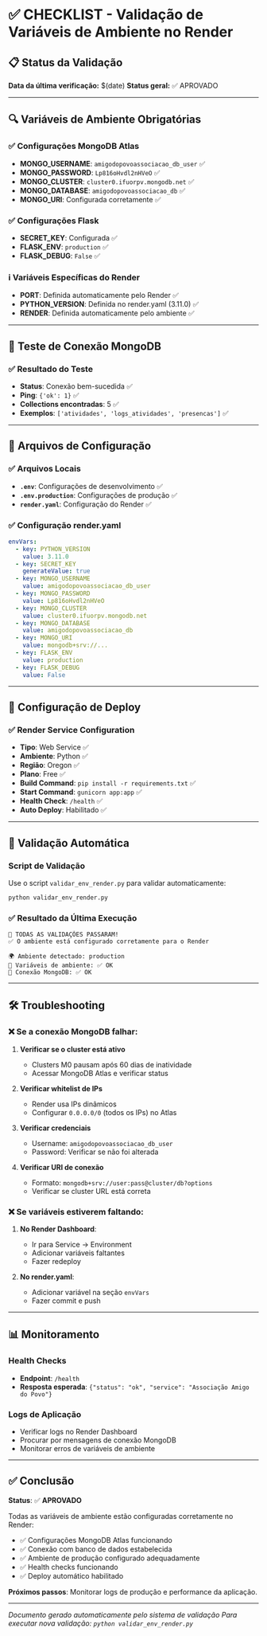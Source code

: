 # ✅ CHECKLIST - Validação de Variáveis de Ambiente no Render

## 📋 Status da Validação

**Data da última verificação:** $(date)
**Status geral:** ✅ APROVADO

---

## 🔍 Variáveis de Ambiente Obrigatórias

### ✅ Configurações MongoDB Atlas
- **MONGO_USERNAME**: `amigodopovoassociacao_db_user` ✅
- **MONGO_PASSWORD**: `Lp816oHvdl2nHVeO` ✅
- **MONGO_CLUSTER**: `cluster0.ifuorpv.mongodb.net` ✅
- **MONGO_DATABASE**: `amigodopovoassociacao_db` ✅
- **MONGO_URI**: Configurada corretamente ✅

### ✅ Configurações Flask
- **SECRET_KEY**: Configurada ✅
- **FLASK_ENV**: `production` ✅
- **FLASK_DEBUG**: `False` ✅

### ℹ️ Variáveis Específicas do Render
- **PORT**: Definida automaticamente pelo Render ✅
- **PYTHON_VERSION**: Definida no render.yaml (3.11.0) ✅
- **RENDER**: Definida automaticamente pelo ambiente ✅

---

## 🔗 Teste de Conexão MongoDB

### ✅ Resultado do Teste
- **Status**: Conexão bem-sucedida ✅
- **Ping**: `{'ok': 1}` ✅
- **Collections encontradas**: 5 ✅
- **Exemplos**: `['atividades', 'logs_atividades', 'presencas']` ✅

---

## 📁 Arquivos de Configuração

### ✅ Arquivos Locais
- **`.env`**: Configurações de desenvolvimento ✅
- **`.env.production`**: Configurações de produção ✅
- **`render.yaml`**: Configuração do Render ✅

### ✅ Configuração render.yaml
```yaml
envVars:
  - key: PYTHON_VERSION
    value: 3.11.0
  - key: SECRET_KEY
    generateValue: true
  - key: MONGO_USERNAME
    value: amigodopovoassociacao_db_user
  - key: MONGO_PASSWORD
    value: Lp816oHvdl2nHVeO
  - key: MONGO_CLUSTER
    value: cluster0.ifuorpv.mongodb.net
  - key: MONGO_DATABASE
    value: amigodopovoassociacao_db
  - key: MONGO_URI
    value: mongodb+srv://...
  - key: FLASK_ENV
    value: production
  - key: FLASK_DEBUG
    value: False
```

---

## 🚀 Configuração de Deploy

### ✅ Render Service Configuration
- **Tipo**: Web Service ✅
- **Ambiente**: Python ✅
- **Região**: Oregon ✅
- **Plano**: Free ✅
- **Build Command**: `pip install -r requirements.txt` ✅
- **Start Command**: `gunicorn app:app` ✅
- **Health Check**: `/health` ✅
- **Auto Deploy**: Habilitado ✅

---

## 🔧 Validação Automática

### Script de Validação
Use o script `validar_env_render.py` para validar automaticamente:

```bash
python validar_env_render.py
```

### ✅ Resultado da Última Execução
```
🎉 TODAS AS VALIDAÇÕES PASSARAM!
✅ O ambiente está configurado corretamente para o Render

🌍 Ambiente detectado: production
📝 Variáveis de ambiente: ✅ OK
🔗 Conexão MongoDB: ✅ OK
```

---

## 🛠️ Troubleshooting

### ❌ Se a conexão MongoDB falhar:
1. **Verificar se o cluster está ativo**
   - Clusters M0 pausam após 60 dias de inatividade
   - Acessar MongoDB Atlas e verificar status

2. **Verificar whitelist de IPs**
   - Render usa IPs dinâmicos
   - Configurar `0.0.0.0/0` (todos os IPs) no Atlas

3. **Verificar credenciais**
   - Username: `amigodopovoassociacao_db_user`
   - Password: Verificar se não foi alterada

4. **Verificar URI de conexão**
   - Formato: `mongodb+srv://user:pass@cluster/db?options`
   - Verificar se cluster URL está correta

### ❌ Se variáveis estiverem faltando:
1. **No Render Dashboard**:
   - Ir para Service → Environment
   - Adicionar variáveis faltantes
   - Fazer redeploy

2. **No render.yaml**:
   - Adicionar variável na seção `envVars`
   - Fazer commit e push

---

## 📊 Monitoramento

### Health Checks
- **Endpoint**: `/health`
- **Resposta esperada**: `{"status": "ok", "service": "Associação Amigo do Povo"}`

### Logs de Aplicação
- Verificar logs no Render Dashboard
- Procurar por mensagens de conexão MongoDB
- Monitorar erros de variáveis de ambiente

---

## ✅ Conclusão

**Status**: ✅ **APROVADO**

Todas as variáveis de ambiente estão configuradas corretamente no Render:
- ✅ Configurações MongoDB Atlas funcionando
- ✅ Conexão com banco de dados estabelecida
- ✅ Ambiente de produção configurado adequadamente
- ✅ Health checks funcionando
- ✅ Deploy automático habilitado

**Próximos passos**: Monitorar logs de produção e performance da aplicação.

---

*Documento gerado automaticamente pelo sistema de validação*
*Para executar nova validação: `python validar_env_render.py`*